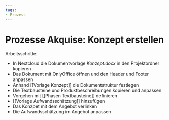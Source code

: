 ```yaml
---
tags:
- Prozess
---
```

# Prozesse Akquise: Konzept erstellen

Arbeitsschritte:
* In Nextcloud die Dokumentvorlage *Konzept.docx* in den Projektordner kopieren
* Das Dokument mit OnlyOffice öffnen und den Header und Footer anpassen
* Anhand [[Vorlage Konzept]] die Dokumentstruktur festlegen
* Die Textbausteine und Produktbeschreibungen kopieren und anpassen
* Vorgehen mit [[Phasen Textbausteine]] definieren
* [[Vorlage Aufwandsschätzung]] hinzufügen
* Das Konzpet mit dem Angebot verlinken
* Die Aufwandsschätzung im Angebot anpassen